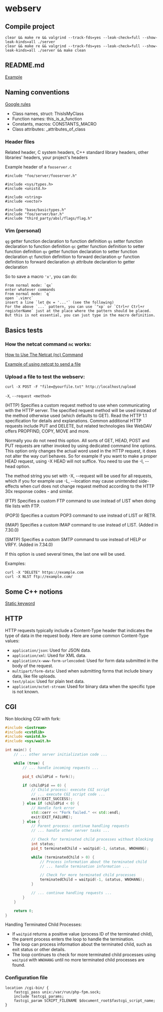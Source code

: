 # webserv

## Compile project 
```console
clear && make re && valgrind --track-fds=yes --leak-check=full --show-leak-kinds=all ./server
clear && make re && valgrind --track-fds=yes --leak-check=full --show-leak-kinds=all ./server && make clean
```
## README.md

[Example](https://github.com/github-linguist/linguist)

## Naming conventions

[Google rules](https://google.github.io/styleguide/cppguide.html)

- Class names, struct:  ThisIsMyClass
- Function names:       this\_is\_a\_function
- Constants, macros:    CONSTANTS\_MACRO
- Class attributes:     \_attributes\_of\_class

### Header files
Related header, C system headers, C++ standard library headers, other libraries' headers, your project's headers

Example header of a `fooserver.c`
```
#include "foo/server/fooserver.h"

#include <sys/types.h>
#include <unistd.h>

#include <string>
#include <vector>

#include "base/basictypes.h"
#include "foo/server/bar.h"
#include "third_party/absl/flags/flag.h"
```
### Vim (personal)

`qg` getter function declaration to function definition
`qs` setter function declaration to function definition
`qc` getter function definition to setter function definition
`qv` getter function declaration to setter function declaration
`qt` function definition to forward declaration
`qr` function definition to forward declaration
`qh` attribute declaration to getter declaration

So to save a macro `'x'`, you can do:

    From normal mode: `qx`
    enter whatever commands
    From normal mode: `q`
    open `.vimrc`
    insert a line `let @x = '...'` (see the following)
    For the above `...` pattern, you can use `"xp` or `Ctrl+r Ctrl+r registerName` just at the place where the pattern should be placed. But this is not essential, you can just type in the macro definition.

## Basics tests

### How the netcat command `nc` works:

[How to Use The Netcat (nc) Command](https://nooblinux.com/how-to-use-netcat/)

[Example of using netcqt to send a file](https://stackoverflow.com/questions/4238809/example-of-multipart-form-data)

### Upload a file to test the webserv:

```console
curl -X POST -F "file=@yourfile.txt" http://localhost/upload
```

`-X`, `--request <method>`

(HTTP) Specifies a custom request method to use when communicating with the HTTP server.  The specified request method will be used instead of the method  otherwise  used  (which defaults  to  GET). Read the HTTP 1.1 specification for details and explanations. Common additional HTTP requests include PUT and DELETE, but related  technologies  like  WebDAV offers PROPFIND, COPY, MOVE and more.

Normally  you do not need this option. All sorts of GET, HEAD, POST and PUT requests are rather invoked by using dedicated command line options.  This option only changes the actual word used in the HTTP request, it does not alter the way  curl  behaves.  So  for example if you want to make a proper HEAD request, using -X HEAD will not suffice. You need to use the -I, --head option.

The method string you set with -X, --request will be used for all requests, which if you for  example  use  -L,  --location  may cause unintended side-effects when curl does not change request method according to the HTTP 30x response codes - and similar.

(FTP) Specifies a custom FTP command to use instead of LIST when doing file  lists  with FTP.

(POP3) Specifies a custom POP3 command to use instead of LIST or RETR.

(IMAP) Specifies a custom IMAP command to use instead of LIST. (Added in 7.30.0)

(SMTP) Specifies a custom SMTP command to use instead of HELP or VRFY. (Added in 7.34.0)

If this option is used several times, the last one will be used.

Examples:
 ``` console
 curl -X "DELETE" https://example.com
 curl -X NLST ftp://example.com/
 ```


## Some C++ notions

[Static keyword](https://stackoverflow.com/questions/15235526/the-static-keyword-and-its-various-uses-in-c)

## HTTP
HTTP requests typically include a Content-Type header that indicates the type of data in the request body. Here are some common Content-Type values:

* `application/json`: Used for JSON data.
* `application/xml`: Used for XML data.
* `application/x-www-form-urlencoded`: Used for form data submitted in the body of the request.
* `multipart/form-data`: Used when submitting forms that include binary data, like file uploads.
* `text/plain`: Used for plain text data.
* `application/octet-stream`: Used for binary data when the specific type is not known.

## CGI

Non blocking CGI with fork:

```cpp
#include <iostream>
#include <cstdlib>
#include <unistd.h>
#include <sys/wait.h>

int main() {
    // ... other server initialization code ...

    while (true) {
        // ... handle incoming requests ...

        pid_t childPid = fork();

        if (childPid == 0) {
            // Child process: execute CGI script
            // ... execute CGI script code ...
            exit(EXIT_SUCCESS);
        } else if (childPid < 0) {
            // Handle fork error
            std::cerr << "Fork failed." << std::endl;
            exit(EXIT_FAILURE);
        } else {
            // Parent process: continue handling requests
            // ... handle other server tasks ...

            // Check for terminated child processes without blocking
            int status;
            pid_t terminatedChild = waitpid(-1, &status, WNOHANG);

            while (terminatedChild > 0) {
                // Process information about the terminated child
                // ... handle termination information ...

                // Check for more terminated child processes
                terminatedChild = waitpid(-1, &status, WNOHANG);
            }

            // ... continue handling requests ...
        }
    }

    return 0;
}
```

Handling Terminated Child Processes:
* If `waitpid` returns a positive value (process ID of the terminated child), the parent process enters the loop to handle the termination.
* The loop can process information about the terminated child, such as exit status or other details.
* The loop continues to check for more terminated child processes using `waitpid` with `WNOHANG` until no more terminated child processes are found.

### Configuration file

```nginx
location /cgi-bin/ {
    fastcgi_pass unix:/var/run/php-fpm.sock;
    include fastcgi_params;
    fastcgi_param SCRIPT_FILENAME $document_root$fastcgi_script_name;
}
```
